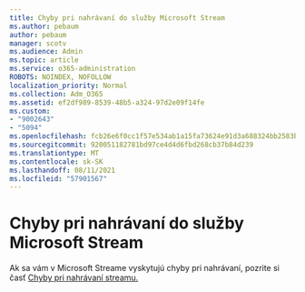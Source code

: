 ```yaml
---
title: Chyby pri nahrávaní do služby Microsoft Stream
ms.author: pebaum
author: pebaum
manager: scotv
ms.audience: Admin
ms.topic: article
ms.service: o365-administration
ROBOTS: NOINDEX, NOFOLLOW
localization_priority: Normal
ms.collection: Adm_O365
ms.assetid: ef2df989-8539-48b5-a324-97d2e09f14fe
ms.custom:
- "9002643"
- "5094"
ms.openlocfilehash: fcb26e6f0cc1f57e534ab1a15fa73624e91d3a688324bb2583b38093b38e6a2d
ms.sourcegitcommit: 920051182781bd97ce4d4d6fbd268cb37b84d239
ms.translationtype: MT
ms.contentlocale: sk-SK
ms.lasthandoff: 08/11/2021
ms.locfileid: "57901567"
---
```

# <a name="microsoft-stream-upload-errors"></a>Chyby pri nahrávaní do služby Microsoft Stream

Ak sa vám v Microsoft Streame vyskytujú chyby pri nahrávaní, pozrite si časť [Chyby pri nahrávaní streamu.](https://docs.microsoft.com/stream/portal-understanding-upload-errors)
